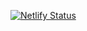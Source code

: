 [![Netlify Status](https://api.netlify.com/api/v1/badges/00fcfc41-e7ba-4883-812c-75e63971ff59/deploy-status)](https://app.netlify.com/sites/wonderful-cray-e48ea9/deploys)
